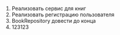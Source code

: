 1. Реализовать сервис для книг
2. Реализовать регистрацию пользователя
3. BookRepository довести до конца
4. 123123